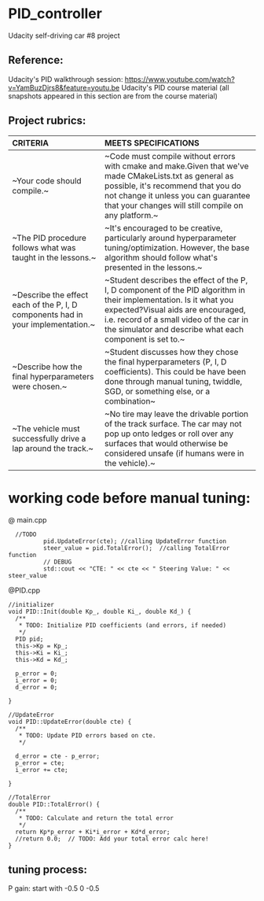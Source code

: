 # PID_controller
Udacity self-driving car #8 project

## Reference:
Udacity's PID walkthrough session: https://www.youtube.com/watch?v=YamBuzDjrs8&feature=youtu.be
Udacity's PID course material (all snapshots appeared in this section are from the course material)

## Project rubrics:

|CRITERIA                                                        |MEETS SPECIFICATIONS|
|:---                                                            |:-                  |
|~Your code should compile.~ | ~Code must compile without errors with cmake and make.Given that we've made CMakeLists.txt as general as possible, it's recommend that you do not change it unless you can guarantee that your changes will still compile on any platform.~|
|~The PID procedure follows what was taught in the lessons.~|~It's encouraged to be creative, particularly around hyperparameter tuning/optimization. However, the base algorithm should follow what's presented in the lessons.~|
|~Describe the effect each of the P, I, D components had in your implementation.~|~Student describes the effect of the P, I, D component of the PID algorithm in their implementation. Is it what you expected?Visual aids are encouraged, i.e. record of a small video of the car in the simulator and describe what each component is set to.~|
|~Describe how the final hyperparameters were chosen.~|~Student discusses how they chose the final hyperparameters (P, I, D coefficients). This could be have been done through manual tuning, twiddle, SGD, or something else, or a combination~|  
|~The vehicle must successfully drive a lap around the track.~|~No tire may leave the drivable portion of the track surface. The car may not pop up onto ledges or roll over any surfaces that would otherwise be considered unsafe (if humans were in the vehicle).~|

# working code before manual tuning:

@ main.cpp
```
  //TODO
          pid.UpdateError(cte); //calling UpdateError function
          steer_value = pid.TotalError();  //calling TotalError function
          // DEBUG
          std::cout << "CTE: " << cte << " Steering Value: " << steer_value 
```

@PID.cpp
```
//initializer
void PID::Init(double Kp_, double Ki_, double Kd_) {
  /**
   * TODO: Initialize PID coefficients (and errors, if needed)
   */
  PID pid;
  this->Kp = Kp_;
  this->Ki = Ki_;
  this->Kd = Kd_;
  
  p_error = 0;
  i_error = 0;
  d_error = 0;

}
```
```
//UpdateError
void PID::UpdateError(double cte) {
  /**
   * TODO: Update PID errors based on cte.
   */
  
  d_error = cte - p_error;
  p_error = cte;
  i_error += cte;

}

```
```
//TotalError
double PID::TotalError() {
  /**
   * TODO: Calculate and return the total error
   */
  return Kp*p_error + Ki*i_error + Kd*d_error;
  //return 0.0;  // TODO: Add your total error calc here!
}
```
## tuning process:
P gain: start with -0.5 0 -0.5 
